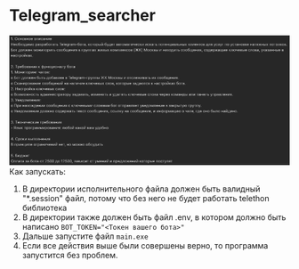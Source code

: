 # Telegram_searcher
![img.png](img.png)
Как запускать:
1. В директории исполнительного файла должен быть валидный "*.session" файл, потому что без него не будет работать telethon библиотека
2. В директории также должен быть файл .env, в котором должно быть написано
```BOT_TOKEN="<Токен вашего бота>"```
3. Дальше запустите файл ```main.exe```
4. Если все действия выше были совершены верно, то программа запустится без проблем.